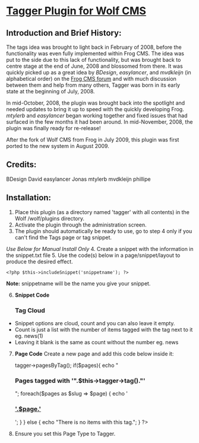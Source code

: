 # [Tagger Plugin for Wolf CMS](http://www.tbeckett.net/articles/plugins/tagger.xhtml)

## Introduction and Brief History:

The tags idea was brought to light back in February of 2008, before the functionality was even fully implemented within Frog CMS.  The idea was put to the side due to this lack of functionality, but was brought back to centre stage at the end of June, 2008 and blossomed from there.  It was quickly picked up as a great idea by _BDesign_, _easylancer_, and _mvdkleijn_ (in alphabetical order) on the [Frog CMS forum](http://forum.madebyfrog.com/topic/180) and with much discussion between them and help from many others, Tagger was born in its early state at the beginning of July, 2008.

In mid-October, 2008, the plugin was brought back into the spotlight and needed updates to bring it up to speed with the quickly developing Frog.  _mtylerb_ and _easylancer_ began working together and fixed issues that had surfaced in the few months it had been around.  In mid-November, 2008, the plugin was finally ready for re-release!

After the fork of Wolf CMS from Frog in July 2009, this plugin was first ported to the new system in August 2009.

## Credits:

BDesign
David
easylancer
Jonas
mtylerb
mvdkleijn
phillipe

## Installation:

1. Place this plugin (as a directory named 'tagger' with all contents) in the Wolf /wolf/plugins directory.
2. Activate the plugin through the administration screen.
3. The plugin should automatically be ready to use, go to step 4 only if you can't find the Tags page or tag snippet.

_Use Below for Manual Install Only_
4. Create a snippet with the information in the snippet.txt file
5. Use the code(s) below in a page/snippet/layout to produce the desired effect.

    <?php $this->includeSnippet('snippetname'); ?>

__Note:__ snippetname will be the name you give your snippet.

6. __Snippet Code__

    <h3>Tag Cloud</h3>
    <ul id="tagger">
    <?php tagger('cloud'); ?>
    </ul>

* Snippet options are cloud, count and you can also leave it empty.
* Count is just a list with the number of items tagged with the tag next to it eg. news(1)
* Leaving it blank is the same as count without the number eg. news

7. __Page Code__
Create a new page and add this code below inside it:

    <?php
    $pages = $this->tagger->pagesByTag();
    if($pages){
    echo "<h3>Pages tagged with '".$this->tagger->tag()."'</h3>";
          foreach($pages as $slug => $page)
    {
    		echo '<h3><a href="'.$slug.'">'.$page.'</a></h3>';
    	}
    } else {
    	echo "There is no items with this tag.";
    }
    ?>

8. Ensure you set this Page Type to Tagger.
